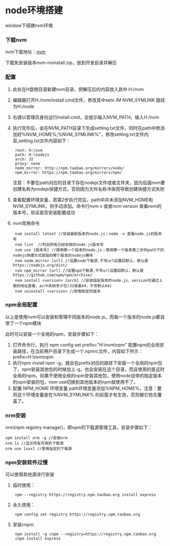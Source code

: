 # node环境搭建

window下搭建nvm环境
### 下载nvm
nvm下载地址：[nvm][nvm]

[nvm]: https://github.com/coreybutler/nvm-windows/releases "nvm下载地址"

下载免安装版本nvm-noinstall.zip，放到开发目录并解压

### 配置
1. 此处在H盘根目录新建nvm目录，把解压后的内容放入其中 H:/nvm
2. 编辑器打开H:/nvm/install.cmd文件，修改其中setx /M NVM_SYMLINK 路径为H:/node
3. 右键以管理员身份运行install.cmd，会提示输入NVM_PATH，输入H:/nvm
4. 执行完毕后，会在NVM_PATH目录下生成setting.txt文件，同时在path中修添加好%NVM_HOME%;%NVM_SYMLINK%"，修改setting.txt文件内容,setting.txt文件内容如下：

        root: H:\nvm 
        path: H:\nodejs 
        arch: 32 
        proxy: none
        node_mirror: http://npm.taobao.org/mirrors/node/
        npm_mirror: https://npm.taobao.org/mirrors/npm/

    注意：不要在path对应的目录下存在nodejs文件或者文件夹，因为后面nvm要创建名称为nodejs快捷方式，否则因为文件名称冲突而导致创建快捷方式失败
5. 查看配置环境变量，若第2步执行完后，path中并未添加NVM_HOME和NVM_SYMLINK，则手动添加。命令行nvm v 或者nvm version 查看nvm的版本号，验证是否安装配置成功
6. nvm常用命令

        nvm install latest //安装最新版本的node.js；node -v 查看node.js的版本号
        nvm list  //列出所有已经安装的node.js版本号
        nvm use [版本号] //使用哪一个版本的node.js；使用哪一个版本第二步的path下的nodejs快捷方式就指向哪个版本的nodejs模块
        nvm node_mirror [url] //设置node下载源,不写url设置回默认，默认是https://nodejs.org/dist/
        nvm npm_mirror [url] //设置npm下载源,不写url设置回默认，默认是https://github.com/npm/npm/archive/
        nvm install <version> [arch] //安装指定版本的node.js，version可通过上面的地址查看，acrh系统多少位(32或者64，不写默认64)
        nvm uninstall <version> //卸载制定的版本

### npm全局配置
以上是使用nvm可以安装和管理不同版本的node.js，而每一个版本的node.js都自带了一个npm模块

此时可以安装一个全局的npm，安装步骤如下：

1. 打开命令行，执行 npm config set prefix="H:\nvm\npm" 配置npm的全局安装路径，在当前用户目录下生成一个.npmrc文件，内容如下所示：prefix=H:\nvm\npm
2. 执行npm install npm -g，就会在prefix对应的路径下安装一个全局的npm包了，npm安装其他包的时候加上-g，也会安装在这个目录，而且使用的是这时全局的npm。如果不使用全局的npm安装其他包，使用node自带的指定版本的npm安装的包，nvm use切换到其他版本的npm就使用不了。 
3. 配置 NPM_HOME 环境变量
path环境变量添加%NPM_HOME%，注意：要将这个环境变量放在%NVM_SYMLINK% 的前面才有生效，否则被它抢先覆盖了。

### nrm安装
nrm(npm registry manager)，即npm的下载源管理工具，安装步骤如下：

    npm install nrm -g //安装nrm
    nrm ls //显示所有可用的下载源
    nrm use [xxx] //使用指定的下载源
### npm安装软件过慢
可以使用其他源进行安装

1. 临时使用：

        npm --registry https://registry.npm.taobao.org install express
2. 永久使用：

        npm config set registry https://registry.npm.taobao.org
3. 安装cnpm

        npm install -g cnpm --registry=https://registry.npm.taobao.org
        cnpm install express